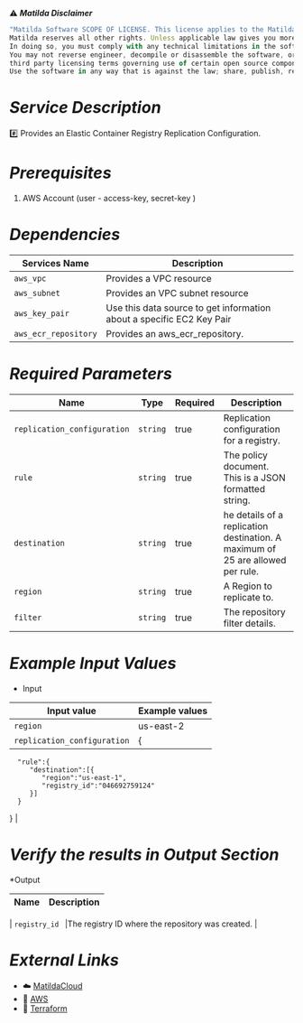 :warning: ***Matilda Disclaimer***
```javascript
"Matilda Software SCOPE OF LICENSE. This license applies to the Matilda cloud product. The software is licensed, not sold. This agreement only gives you some rights to use the software. 
Matilda reserves all other rights. Unless applicable law gives you more rights despite this limitation, you may use the software only as expressly permitted in this agreement. 
In doing so, you must comply with any technical limitations in the software that only allow you to use it in certain ways. 
You may not reverse engineer, decompile or disassemble the software, or otherwise attempt to derive the source code for the software except and solely to the extent required by 
third party licensing terms governing use of certain open source components that may be included in the software; remove, minimize, block or modify any notices of Matilda or its suppliers in the software; 
Use the software in any way that is against the law; share, publish, rent or lease the software, or provide the software as a offering for others to use."
```

# *Service Description*
:hash: Provides an Elastic Container Registry Replication Configuration.

# *Prerequisites*
1. AWS Account (user - access-key, secret-key )

# *Dependencies*
| **Services Name**        | **Description**                                                      |
|--------------------------|----------------------------------------------------------------------|
| `aws_vpc`                | Provides a VPC resource                                              |
| `aws_subnet`             | Provides an VPC subnet resource                                      |
| `aws_key_pair`           | Use this data source to get information about a specific EC2 Key Pair|
| `aws_ecr_repository`     | Provides an aws_ecr_repository.                                  |


# *Required Parameters*
| Name | Type | Required | Description |
| --- | --- | --- | --- |
| `replication_configuration` | `string` | true | Replication configuration for a registry. |
| `rule ` | `string` | true| The policy document. This is a JSON formatted string. |
| `destination  ` | `string` | true| he details of a replication destination. A maximum of 25 are allowed per rule. |
| `region  ` | `string` | true| A Region to replicate to. |
| `filter ` | `string` | true| The repository filter details. |





# *Example Input Values*
* Input

| Input value                       | Example values                                                                           |
|-----------------------------------|------------------------------------------------------------------------------------------|
| `region`                             | us-east-2                                                                   | 
| `replication_configuration`                   | {
      "rule":{
         "destination":[{
            "region":"us-east-1",
            "registry_id":"046692759124"
         }]
      }
   }                                                                 |



# *Verify the results in Output Section*
*Output

| Name | Description |
| ------------- | ------------- |

| `registry_id ` |The registry ID where the repository was created. |



# *External Links*
* :cloud: [MatildaCloud](https://www.matildacloud.com/docs/ "Matildacloud")
* :link: [AWS](https://aws.amazon.com/console/)
* :link: [Terraform](https://registry.terraform.io/providers/hashicorp/aws/latest/docs/resources/ecr_replication_configuration#attributes-reference)